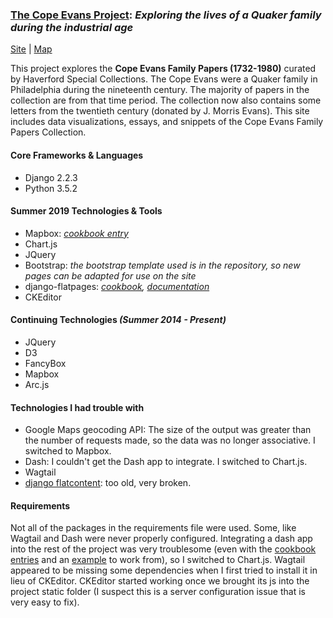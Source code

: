 ### [The Cope Evans Project](http://165.227.217.17): *Exploring the lives of a Quaker family during the industrial age*
[Site](http://165.227.217.17) |  [Map](http://165.227.217.17/letters/) 

This project explores the **Cope Evans Family Papers (1732-1980)** curated by Haverford Special Collections. The Cope Evans were a Quaker family in Philadelphia during the nineteenth century. The majority of papers in the collection are from that time period. The collection now also contains some letters from the twentieth century (donated by J. Morris Evans). This site includes data visualizations, essays, and snippets of the Cope Evans Family Papers Collection.

#### Core Frameworks & Languages
- Django 2.2.3
- Python 3.5.2

#### Summer 2019 Technologies & Tools
- Mapbox: *[cookbook entry](https://github.com/HCDigitalScholarship/ds-cookbook/blob/master/MapsOrGeocoding/mapbox/README.md)*
- Chart.js
- JQuery 
- Bootstrap: *the bootstrap template used is in the repository, so new pages can be adapted for use on the site*
- django-flatpages: *[cookbook](https://github.com/HCDigitalScholarship/ds-cookbook/tree/master/django_flatpages), [documentation](https://docs.djangoproject.com/en/2.2/ref/contrib/flatpages/)*
- CKEditor

#### Continuing Technologies *(Summer 2014 - Present)*
- JQuery 
- D3 
- FancyBox
- Mapbox
- Arc.js 

#### Technologies I had trouble with
- Google Maps geocoding API: The size of the output was greater than the number of requests made, so the data was no longer associative. I switched to Mapbox.
- Dash: I couldn't get the Dash app to integrate. I switched to Chart.js.
- Wagtail
- [django flatcontent](https://github.com/orcasgit/django-flatcontent): too old, very broken.

#### Requirements
Not all of the packages in the requirements file were used. Some, like Wagtail and Dash were never properly configured. Integrating a dash app into the rest of the project was very troublesome (even with the [cookbook entries](https://github.com/HCDigitalScholarship/ds-cookbook/tree/master/dash) and an [example](https://github.com/HCDigitalScholarship/dashboard) to work from), so I switched to Chart.js. Wagtail appeared to be missing some dependencies when I first tried to install it in lieu of CKEditor. CKEditor started working once we brought its js into the project static folder (I suspect this is a server configuration issue that is very easy to fix). 
